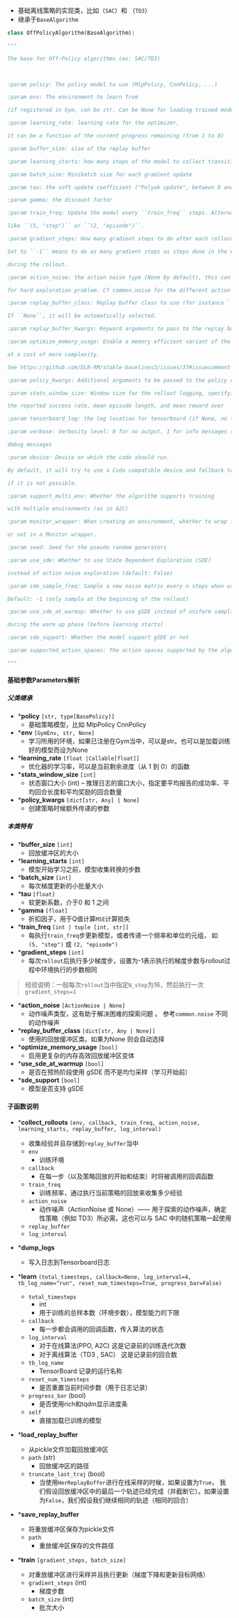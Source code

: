 *  基础离线策略的实现类，比如（`SAC`）和 （`TD3`）
*  继承于`BaseAlgorithm`
```python
class OffPolicyAlgorithm(BaseAlgorithm):

"""

The base for Off-Policy algorithms (ex: SAC/TD3)

  

:param policy: The policy model to use (MlpPolicy, CnnPolicy, ...)

:param env: The environment to learn from

(if registered in Gym, can be str. Can be None for loading trained models)

:param learning_rate: learning rate for the optimizer,

it can be a function of the current progress remaining (from 1 to 0)

:param buffer_size: size of the replay buffer

:param learning_starts: how many steps of the model to collect transitions for before learning starts

:param batch_size: Minibatch size for each gradient update

:param tau: the soft update coefficient ("Polyak update", between 0 and 1)

:param gamma: the discount factor

:param train_freq: Update the model every ``train_freq`` steps. Alternatively pass a tuple of frequency and unit

like ``(5, "step")`` or ``(2, "episode")``.

:param gradient_steps: How many gradient steps to do after each rollout (see ``train_freq``)

Set to ``-1`` means to do as many gradient steps as steps done in the environment

during the rollout.

:param action_noise: the action noise type (None by default), this can help

for hard exploration problem. Cf common.noise for the different action noise type.

:param replay_buffer_class: Replay buffer class to use (for instance ``HerReplayBuffer``).

If ``None``, it will be automatically selected.

:param replay_buffer_kwargs: Keyword arguments to pass to the replay buffer on creation.

:param optimize_memory_usage: Enable a memory efficient variant of the replay buffer

at a cost of more complexity.

See https://github.com/DLR-RM/stable-baselines3/issues/37#issuecomment-637501195

:param policy_kwargs: Additional arguments to be passed to the policy on creation

:param stats_window_size: Window size for the rollout logging, specifying the number of episodes to average

the reported success rate, mean episode length, and mean reward over

:param tensorboard_log: the log location for tensorboard (if None, no logging)

:param verbose: Verbosity level: 0 for no output, 1 for info messages (such as device or wrappers used), 2 for

debug messages

:param device: Device on which the code should run.

By default, it will try to use a Cuda compatible device and fallback to cpu

if it is not possible.

:param support_multi_env: Whether the algorithm supports training

with multiple environments (as in A2C)

:param monitor_wrapper: When creating an environment, whether to wrap it

or not in a Monitor wrapper.

:param seed: Seed for the pseudo random generators

:param use_sde: Whether to use State Dependent Exploration (SDE)

instead of action noise exploration (default: False)

:param sde_sample_freq: Sample a new noise matrix every n steps when using gSDE

Default: -1 (only sample at the beginning of the rollout)

:param use_sde_at_warmup: Whether to use gSDE instead of uniform sampling

during the warm up phase (before learning starts)

:param sde_support: Whether the model support gSDE or not

:param supported_action_spaces: The action spaces supported by the algorithm.

"""
```
#### 基础参数Parameters解析
##### 父类继承
* ***policy** `[str, type[BasePolicy]] `
    * 基础策略模型，比如 MlpPolicy CnnPolicy
* ***env**  `[GymEnv, str, None]`
    * 学习所用的环境，如果已注册在Gym当中，可以是str。也可以是加载训练好的模型而设为None
* ***learning_rate** `[float |Callable[float]]`
    *  优化器的学习率，可以是当前剩余进度（从 1 到 0）的函数
* ***stats_window_size**  `[int]`
    * 状态窗口大小 (int) – 推理日志的窗口大小，指定要平均报告的成功率、平均回合长度和平均奖励的回合数量
* ***policy_kwargs** `[dict[str, Any] | None]`
    * 创建策略时候额外传递的参数

##### 本类特有
* ***buffer_size** `[int]`
    * 回放缓冲区的大小
*  ***learning_starts** `[int]`
    * 模型开始学习之前，模型收集转换的步数
* ***batch_size** `[int]`
    *  每次梯度更新的小批量大小
* ***tau** `[float]`
    * 软更新系数，介于$0$ 和 $1$ 之间
* ***gamma** `[float]`
    * 折扣因子，用于Q值计算`MSE`计算损失 
* ***train_freq** `[int | tuple [int, str]]`
	* 每执行`train_freq`步更新模型，或者传递一个频率和单位的元组， 如`(5, "step")` 或 `(2, "episode")`
*  ***gradient_steps** `[int]`
    * 每次`rollout`后执行多少梯度步，设置为-1表示执行的梯度步数与rollout过程中环境执行的步数相同



> 经验说明：一般每次`rollout`当中指定`N_step`为16，然后执行一次`gradient_steps=1`

*  ***action_noise** `[ActionNoise | None]`
    * 动作噪声类型，这有助于解决困难的探索问题 。 参考`common.noise` 不同的动作噪声
*   ***replay_buffer_class** `[dict[str, Any | None]]`
    * 使用的回放缓冲区类。如果为None 则会自动选择
* ***optimize_memory_usage** `[bool]`
    * 启用更复杂的内存高效回放缓冲区变体
* ***use_sde_at_warmup** `[bool]`
    * 是否在预热阶段使用 gSDE 而不是均匀采样（学习开始前） 
* ***sde_support** `[bool]` 
    * 模型是否支持 gSDE 


#### 子函数说明
* ***collect_rollouts** `(env, callback, train_freq, action_noise, learning_starts, replay_buffer, log_interval)`
     * 收集经验并且存储到`replay_buffer`当中
     * `env`
         * 训练环境 
    * `callback`
         * 在每一步（以及策略回放的开始和结束）时将被调用的回调函数
    * `train_freq`
         * 训练频率，通过执行当前策略的回放来收集多少经验
    *  `action_noise`
         *  动作噪声（ActionNoise 或 None）—— 用于探索的动作噪声，确定性策略（例如 TD3）所必需。这也可以与 SAC 中的随机策略一起使用
    * `replay_buffer`
    * `log_interval`

*  ***dump_logs**
    * 写入日志到Tensorboard日志

* ***learn** `(total_timesteps, callback=None, log_interval=4, tb_log_name="run", reset_num_timesteps=True, progress_bar=False)`
     * `total_timesteps`
         * int 
         * 用于训练的总样本数（环境步数），模型能力的下限
    *  `callback`
         *  每一步都会调用的回调函数，传入算法的状态
    * `log_interval`
         * 对于在线算法(PPO, A2C)  这是记录前的训练迭代次数
         * 对于离线算法（TD3 , SAC） 这是记录前的回合数
    * `tb_log_name`
        *  TensorBoard 记录的运行名称
    * `reset_num_timesteps` 
        * 是否重置当前时间步数（用于日志记录）
    * `progress_bar` (bool) 
        * 是否使用rich和tqdm显示进度条
    * `self` 
        * 直接加载已训练的模型 

* ***load_replay_buffer** 
    * 从pickle文件加载回放缓冲区 
    *  `path` (str)
        *  回放缓冲区的路径 
    * `truncate_last_traj` (bool)
        * 当使用`HerReplayBuffer`进行在线采样的时候，如果设置为`True`， 我们假设回放缓冲区中的最后一个轨迹已经完成（并截断它）。如果设置为`False`，我们假设我们继续相同的轨迹（相同的回合）

* ***save_replay_buffer**  
    * 将重放缓冲区保存为pickle文件
    * `path`
        * 重放缓冲区保存的文件路径 


* ***train** `[gradient_steps, batch_size]`
    * 对重放缓冲区进行采样并且执行更新（梯度下降和更新目标网络）
    * `gradient_steps` (int)
        * 梯度步数
    * `batch_size` (int)
        * 批次大小    
	